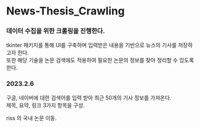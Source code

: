# News-Thesis_Crawling

### 데이터 수집을 위한 크롤링을 진행한다.
tkinter 패키지를 통해 UI를 구축하며 입력받은 내용을 기반으로 뉴스의 기사를 저장하고자 한다.  
또한 해당 기술을 논문 검색에도 적용하여 필요한 논문의 정보를 찾아 정리할 수 있도록 한다.    

### 2023.2.6
구글, 네이버에 대한 검색어를 입력 받아 최근 50개의 기사 정보를 가져온다.   
제목, 요약, 링크 3가지 항목을 구성.  

riss 의 국내 논문 이동.  
